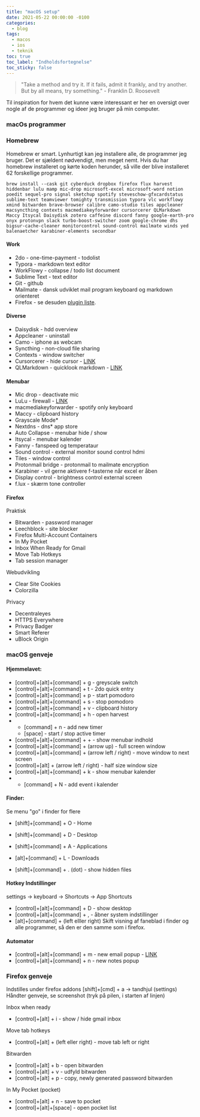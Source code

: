 ```yaml
---
title: "macOS setup"
date: 2021-05-22 00:00:00 -0100
categories:
  - blog
tags:
  - macos
  - ios
  - teknik
toc: true
toc_label: "Indholdsfortegnelse"
toc_sticky: false
---
```


>"Take a method and try it. If it fails, admit it frankly, and try another. But by all means, try something." - Franklin D. Roosevelt

Til inspiration for hvem det kunne være interessant er her en oversigt over nogle af de programmer og ideer jeg bruger på min computer.

### **macOs programmer**

### **Homebrew**
Homebrew er smart. Lynhurtigt kan jeg installere alle, de programmer jeg bruger. Det er sjældent nødvendigt, men meget nemt. Hvis du har homebrew installeret og kørte koden herunder, så ville der blive installeret 62 forskellige programmer.

`brew install --cask git cyberduck dropbox firefox flux harvest hiddenbar lulu mamp mic-drop microsoft-excel microsoft-word notion poedit sequel-pro signal sketchup spotify steveschow-gfxcardstatus sublime-text teamviewer tomighty transmission typora vlc workflowy xmind bitwarden brave-browser calibre camo-studio tiles appcleaner macsyncthing contexts macmediakeyforwarder cursorcerer QLMarkdown Maccy Itsycal Daisydisk zotero caffeine discord fanny google-earth-pro onyx protonvpn slack turbo-boost-switcher zoom google-chrome dhs bigsur-cache-cleaner monitorcontrol sound-control mailmate winds yed balenaetcher karabiner-elements secondbar`

#### **Work**
- 2do - one-time-payment - todolist
- Typora - markdown text editor
- WorkFlowy - collapse / todo list document
- Sublime Text - text editor
- Git - github
- Mailmate - dansk udviklet mail program keyboard og markdown orienteret
- Firefox - se desuden [plugin liste](https://hvadhvis.dk/blog/Second-Brain-Setup/#firefox-1).

#### **Diverse**
- Daisydisk - hdd overview
- Appcleaner - uninstall
- Camo - iphone as webcam
- Syncthing - non-cloud file sharing
- Contexts - window switcher
- Cursorcerer - hide cursor - [LINK](http://doomlaser.com/cursorcerer-hide-your-cursor-at-will/)
- QLMarkdown - quicklook markdown - [LINK](https://github.com/toland/qlmarkdown/)

#### **Menubar**
- Mic drop - deactivate mic
- LuLu - firewall - [LINK](https://objective-see.com/products/lulu.html)
- macmediakeyforwarder - spotify only keyboard
- Maccy - clipboard history
- Grayscale Mode*
- Nextdns - dns* app store
- Auto Collapse - menubar hide / show
- Itsycal - menubar kalender
- Fanny - fanspeed og temperataur
- Sound control - external monitor sound control hdmi
- Tiles - window control
- Protonmail bridge - protonmail to mailmate  encryption
- Karabiner - vil gerne aktivere f-tasterne når excel er åben
- Display control - brightness control external screen
- f.lux - skærm tone controller

#### **Firefox**
Praktisk
- Bitwarden - password manager
- Leechblock - site blocker
- Firefox Multi-Account Containers
- In My Pocket
- Inbox When Ready for Gmail
- Move Tab Hotkeys
- Tab session manager

Webudvikling
- Clear Site Cookies
- Colorzilla

Privacy
- Decentraleyes
- HTTPS Everywhere
- Privacy Badger
- Smart Referer
- uBlock Origin

### **macOS genveje**

#### **Hjemmelavet:**
- [control]+[alt]+[command] + g - greyscale switch
- [control]+[alt]+[command] + t - 2do quick entry
- [control]+[alt]+[command] + p - start pomodoro
- [control]+[alt]+[command] + s - stop pomodoro
- [control]+[alt]+[command] + v - clipboard history
- [control]+[alt]+[command] + h - open harvest
- - [command] + n - add new timer
  - [space] - start / stop active timer
- [control]+[alt]+[command] + + - show menubar indhold
- [control]+[alt]+[command] + (arrow up) - full screen window
- [control]+[alt]+[command] + (arrow left / right) - move window to next screen
- [control]+[alt] + (arrow left / right) - half size window size
- [control]+[alt]+[command] + k - show menubar kalender
- - [command] + N - add event i kalender

#### **Finder:**
Se menu "go" i finder for flere
- [shift]+[command] + O - Home
- [shift]+[command] + D - Desktop
- [shift]+[command] + A - Applications
- [alt]+[command] + L - Downloads

- [shift]+[command] + . (dot) - show hidden files

#### **Hotkey Indstillinger** 
settings → keyboard → Shortcuts → App Shortcuts

- [control]+[alt]+[command] + D - show desktop
- [control]+[alt]+[command] + , - åbner system indstillinger
- [alt]+[command] + (left elller right) Skift visning af faneblad i finder og alle programmer, så den er den samme som i     firefox.

#### **Automator**
- [control]+[alt]+[command] + m - new email popup - [LINK](https://apple.stackexchange.com/questions/77633/new-email-message-with-a-global-keyboard-shortcut)
- [control]+[alt]+[command] + n - new notes popup

### **Firefox genveje**
Indstilles under firefox addons [shift]+[cmd] + a → tandhjul (settings) Håndter genveje, se screenshot (tryk på pilen, i starten af linjen)

Inbox when ready
- [control]+[alt] + i - show / hide gmail inbox

Move tab hotkeys
- [control]+[alt] + (left eller right) - move tab left or right

Bitwarden
- [control]+[alt] + b - open bitwarden
- [control]+[alt] + v - udfyld bitwarden
- [control]+[alt] + p - copy, newly generated password bitwarden

In My Pocket (pocket)
- [control]+[alt] + n - save to pocket
- [control]+[alt]+[space] - open pocket list